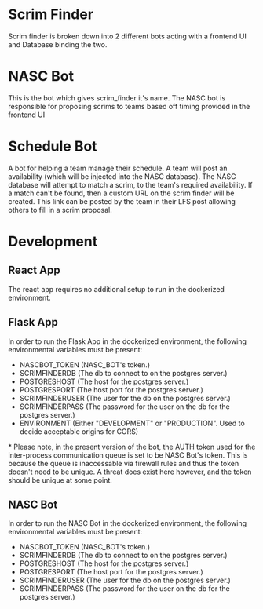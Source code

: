# Scrim Finder
Scrim finder is broken down into 2 different bots acting with a frontend UI and Database binding the two.

# NASC Bot
This is the bot which gives scrim_finder it's name. The NASC bot is responsible for proposing scrims
to teams based off timing provided in the frontend UI

# Schedule Bot
A bot for helping a team manage their schedule. A team will post an availability (which will be injected
into the NASC database). The NASC database will attempt to match a scrim, to the team's required availability.
If a match can't be found, then a custom URL on the scrim finder will be created. This link can be posted by the
team in their LFS post allowing others to fill in a scrim proposal.

# Development

## React App
The react app requires no additional setup to run in the dockerized environment.

## Flask App
In order to run the Flask App in the dockerized environment, the following environmental variables must be present:
 - NASCBOT_TOKEN (NASC_BOT's token.)
 - SCRIMFINDERDB (The db to connect to on the postgres server.)
 - POSTGRESHOST (The host for the postgres server.)
 - POSTGRESPORT (The host port for the postgres server.)
 - SCRIMFINDERUSER (The user for the db on the postgres server.)
 - SCRIMFINDERPASS (The password for the user on the db for the postgres server.)
 - ENVIRONMENT (Either "DEVELOPMENT" or "PRODUCTION". Used to decide acceptable origins for CORS)

\* Please note, in the present version of the bot, the AUTH token used for the inter-process communication queue
is set to be NASC Bot's token. This is because the queue is inaccessable via firewall rules and thus
the token doesn't need to be unique. A threat does exist here however, and the token should be unique at some point.

 ## NASC Bot
 In order to run the NASC Bot in the dockerized environment, the following environmental variables must be present:
 - NASCBOT_TOKEN (NASC_BOT's token.)
 - SCRIMFINDERDB (The db to connect to on the postgres server.)
 - POSTGRESHOST (The host for the postgres server.)
 - POSTGRESPORT (The host port for the postgres server.)
 - SCRIMFINDERUSER (The user for the db on the postgres server.)
 - SCRIMFINDERPASS (The password for the user on the db for the postgres server.)

